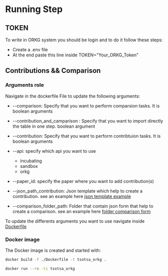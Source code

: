 # Running Step

## TOKEN

To write in ORKG system you should be login and to do it follow these steps:

- Create a .env file
- At the end paste this line inside TOKEN="Your_ORKG_Token"

## Contributions &&  Comparison

### Arguments role

Navigate in the dockerfile File to update the following arguments:

- --comparison: Specify that you want to perform comparsion tasks. It is boolean arguments
- --contribution_and_camparison : Specify that you want to import directly the table in one step. boolean argument
- --contribution: Specify that you want to perform contribtuion tasks. It is boolean arguments
  
- --api: specify which api you want to use
  - incubating
  - sandbox
  - orkg
  
- --paper_id: specify the paper where you want to add contribution(s)
  
- --json_path_contribution: Json template which help to create a contribution. see an example here [json template example](./tsotsa_orkg/data/contributions/full_json_template.json)

- --comparison_folder_path: Folder that contain json form that help to create a comparison. see an example here [folder comparison form](./tsotsa_orkg/data/comparisons/)

To update the differents arguments you want to use navigate inside [Dockerfile](./Dockerfile.comparison)

### Docker image

The  Docker image is created and started with:

```sh
docker build -f ./Dockerfile -t tsotsa_orkg .
```

```sh
docker run --rm -ti tsotsa_orkg
```

